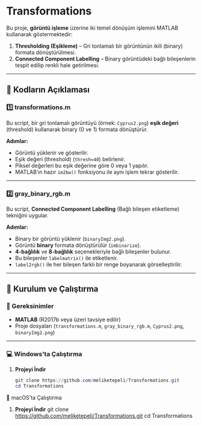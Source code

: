 # Transformations

Bu proje, **görüntü işleme** üzerine iki temel dönüşüm işlemini MATLAB kullanarak göstermektedir:  
1. **Thresholding (Eşikleme)** – Gri tonlamalı bir görüntünün ikili (binary) formata dönüştürülmesi.  
2. **Connected Component Labelling** – Binary görüntüdeki bağlı bileşenlerin tespit edilip renkli hale getirilmesi.

---

## 🧠 Kodların Açıklaması

### 1️⃣ transformations.m
Bu script, bir gri tonlamalı görüntüyü (örnek: `Cyprus2.png`) **eşik değeri** (threshold) kullanarak binary (0 ve 1) formata dönüştürür.  

**Adımlar:**
- Görüntü yüklenir ve gösterilir.
- Eşik değeri (threshold) (`thresh=40`) belirlenir.
- Piksel değerleri bu eşik değerine göre 0 veya 1 yapılır.
- MATLAB’ın hazır `im2bw()` fonksiyonu ile aynı işlem tekrar gösterilir.

---

### 2️⃣ gray_binary_rgb.m
Bu script, **Connected Component Labelling** (Bağlı bileşen etiketleme) tekniğini uygular.  

**Adımlar:**
- Binary bir görüntü yüklenir (`binaryImg2.png`).
- Görüntü **binary** formata dönüştürülür (`imbinarize`).
- **4-bağlılık** ve **8-bağlılık** seçenekleriyle bağlı bileşenler bulunur.
- Bu bileşenler `labelmatrix()` ile etiketlenir.
- `label2rgb()` ile her bileşen farklı bir renge boyanarak görselleştirilir.

---

## 🚀 Kurulum ve Çalıştırma

### 🔹 Gereksinimler
- **MATLAB** (R2017b veya üzeri tavsiye edilir)
- Proje dosyaları (`transformations.m`, `gray_binary_rgb.m`, `Cyprus2.png`, `binaryImg2.png`)

---

### 💻 Windows'ta Çalıştırma
1. **Projeyi İndir**
   ```powershell
   git clone https://github.com/meliketepeli/Transformations.git
   cd Transformations

🍏 macOS'ta Çalıştırma
1. **Projeyi İndir**
git clone https://github.com/meliketepeli/Transformations.git
cd Transformations
